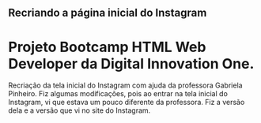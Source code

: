 ## Recriando  a página inicial do Instagram



# Projeto Bootcamp HTML Web Developer da Digital Innovation One.



Recriação da tela inicial do Instagram com ajuda da professora Gabriela Pinheiro. Fiz algumas modificações, pois ao entrar na tela inicial do Instagram, vi que estava um pouco diferente da professora. Fiz a versão dela e a versão que vi no site do Instagram.
